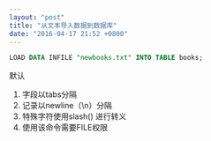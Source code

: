 ```yaml
---
layout: "post"
title: "从文本导入数据到数据库"
date: "2016-04-17 21:52 +0800"
---
```


```sql
LOAD DATA INFILE "newbooks.txt" INTO TABLE books;
```
默认
1. 字段以tabs分隔
2. 记录以newline（\n）分隔
3. 特殊字符使用slash(\) 进行转义
4. 使用该命令需要FILE权限
